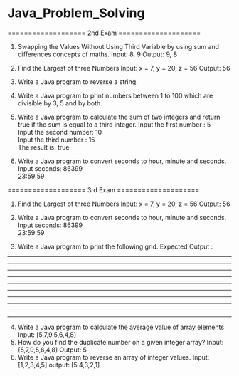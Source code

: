 # Java_Problem_Solving












=================== 2nd Exam ====================

1. Swapping the Values Without Using Third Variable by using sum and differences concepts of maths.
Input: 8, 9
Output: 9, 8

2. Find the Largest of three Numbers
Input: x = 7, y = 20, z = 56
Output: 56


3. Write a Java program to reverse a string.
4. Write a Java program to print numbers between 1 to 100 which are divisible by 3, 5 and by both.
5. Write a Java program to calculate the sum of two integers and return true if the sum is equal to a third integer.
Input the first number : 5                                             
Input the second number: 10                                            
Input the third number : 15                                            
The result is: true

6.  Write a Java program to convert seconds to hour, minute and seconds.
Input seconds: 86399                                                   
23:59:59








=================== 3rd Exam ====================

1. Find the Largest of three Numbers
Input: x = 7, y = 20, z = 56
Output: 56
2.  Write a Java program to convert seconds to hour, minute and seconds.
Input seconds: 86399                                                   
23:59:59

3. Write a Java program to print the following grid.
Expected Output :
- - - - - - - - - -                                                                                           
- - - - - - - - - -                                                                                           
- - - - - - - - - -                                                                                           
- - - - - - - - - -                                                                                           
- - - - - - - - - -                                                                                           
- - - - - - - - - -                                                                                           
- - - - - - - - - -                                                                                           
- - - - - - - - - -                                                                                           
- - - - - - - - - -                                                                                           
- - - - - - - - - -  
4. Write a Java program to calculate the average value of array elements
Input: [5,7,9,5,6,4,8]
5. How do you find the duplicate number on a given integer array?
Input: [5,7,9,5,6,4,8]
Output: 5
6. Write a Java program to reverse an array of integer values.
Input: [1,2,3,4,5]
output: [5,4,3,2,1]

